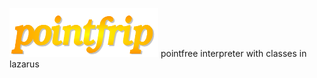 ![pointfrip](https://raw.githubusercontent.com/pointfree-interpreter/pointfrip/main/images/pflogo.png)
pointfree interpreter with classes in lazarus
